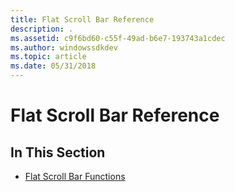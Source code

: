 ```yaml
---
title: Flat Scroll Bar Reference
description: .
ms.assetid: c9f6bd60-c55f-49ad-b6e7-193743a1cdec
ms.author: windowssdkdev
ms.topic: article
ms.date: 05/31/2018
---
```


# Flat Scroll Bar Reference

## In This Section

-   [Flat Scroll Bar Functions](bumper-flat-scroll-bars-reference-functions.md)

 

 




